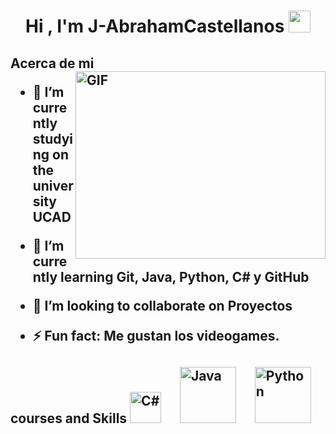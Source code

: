 <h1 align="center"><b>Hi , I'm J-AbrahamCastellanos </b><img src="https://media.giphy.com/media/hvRJCLFzcasrR4ia7z/giphy.gif" width="35">
  <h2> Acerca de mi <img align="right" top="500" height="300" width="400" alt="GIF" src="https://media.giphy.com/media/SWoSkN6DxTszqIKEqv/giphy.gif">
</a>

- 🔭 I’m currently studying on  the university UCAD
  
- 🌱 I’m currently learning Git, Java, Python, C# y GitHub
  
- 👯 I’m looking to collaborate on Proyectos

- ⚡ Fun fact: Me gustan los videogames.

<h2> courses and Skills <img src = "https://media2.giphy

                                             
<img
    src="https://img.shields.io/badge/c%23-%23239120.svg?style=for-the-badge&logo=csharp&logoColor=white"
    width="50px"
    alt="C#">
    &nbsp;&nbsp;&nbsp;&nbsp;
  <img
    src="https://img.shields.io/badge/java-%23ED8B00.svg?style=for-the-badge&logo=openjdk&logoColor=white"
    width="90px"
    alt="Java">
    &nbsp;&nbsp;&nbsp;&nbsp;
  <img
    src="https://img.shields.io/badge/python-3670A0?style=for-the-badge&logo=python&logoColor=ffdd54"
    width="90px"
    alt="Python">
    &nbsp;&nbsp;&nbsp;&nbsp;

  
